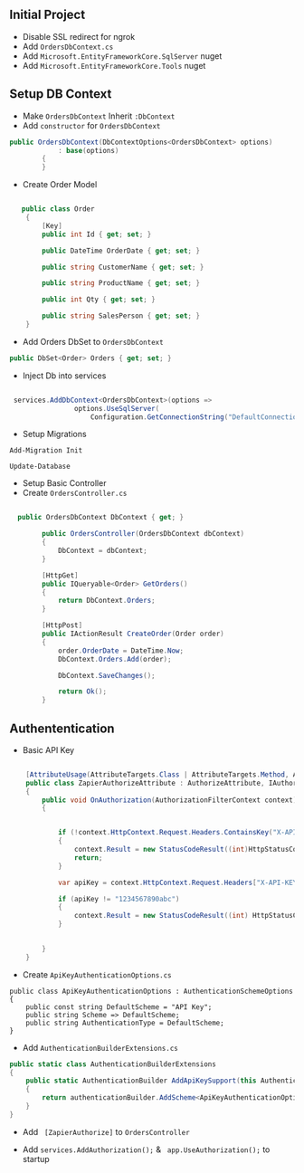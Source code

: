 ## Initial Project
- Disable SSL redirect for ngrok
- Add `OrdersDbContext.cs` 
- Add `Microsoft.EntityFrameworkCore.SqlServer` nuget
- Add `Microsoft.EntityFrameworkCore.Tools` nuget

## Setup DB Context
- Make `OrdersDbContext` Inherit `:DbContext`
- Add `constructor` for `OrdersDbContext`

``` c#
public OrdersDbContext(DbContextOptions<OrdersDbContext> options)
            : base(options)
        {
        }
```

- Create Order Model
``` c#

   public class Order
    {
        [Key]
        public int Id { get; set; }

        public DateTime OrderDate { get; set; }

        public string CustomerName { get; set; }

        public string ProductName { get; set; }

        public int Qty { get; set; }

        public string SalesPerson { get; set; }
    }
```


- Add Orders DbSet to `OrdersDbContext`
``` c#
public DbSet<Order> Orders { get; set; }
```


- Inject Db into services
``` c#

 services.AddDbContext<OrdersDbContext>(options =>
                options.UseSqlServer(
                    Configuration.GetConnectionString("DefaultConnection")));

```

- Setup Migrations

``` terminal
Add-Migration Init

Update-Database
```



- Setup Basic Controller
- Create `OrdersController.cs`


``` c#

  public OrdersDbContext DbContext { get; }

        public OrdersController(OrdersDbContext dbContext)
        {
            DbContext = dbContext;
        }

        [HttpGet]
        public IQueryable<Order> GetOrders()
        {
            return DbContext.Orders;
        }

        [HttpPost]
        public IActionResult CreateOrder(Order order)
        {
            order.OrderDate = DateTime.Now;
            DbContext.Orders.Add(order);

            DbContext.SaveChanges();

            return Ok();
        }

```


## Authententication

- Basic API Key
``` c#

    [AttributeUsage(AttributeTargets.Class | AttributeTargets.Method, AllowMultiple = true)]
    public class ZapierAuthorizeAttribute : AuthorizeAttribute, IAuthorizationFilter
    {
        public void OnAuthorization(AuthorizationFilterContext context)
        {


            if (!context.HttpContext.Request.Headers.ContainsKey("X-API-KEY"))
            {
                context.Result = new StatusCodeResult((int)HttpStatusCode.Forbidden);
                return;
            }

            var apiKey = context.HttpContext.Request.Headers["X-API-KEY"][0];

            if (apiKey != "1234567890abc")
            {
                context.Result = new StatusCodeResult((int) HttpStatusCode.Forbidden);
            }

      
        }
    }

```


- Create `ApiKeyAuthenticationOptions.cs`
```
public class ApiKeyAuthenticationOptions : AuthenticationSchemeOptions
{
    public const string DefaultScheme = "API Key";
    public string Scheme => DefaultScheme;
    public string AuthenticationType = DefaultScheme;
}
```

- Add `AuthenticationBuilderExtensions.cs`
``` c#
public static class AuthenticationBuilderExtensions
{
    public static AuthenticationBuilder AddApiKeySupport(this AuthenticationBuilder authenticationBuilder, Action<ApiKeyAuthenticationOptions> options)
    {
        return authenticationBuilder.AddScheme<ApiKeyAuthenticationOptions, ApiKeyAuthenticationHandler>(ApiKeyAuthenticationOptions.DefaultScheme, options);
    }
}
```

- Add ` [ZapierAuthorize]` to `OrdersController`

- Add `services.AddAuthorization();` & ` app.UseAuthorization();` to startup
